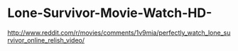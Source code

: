 Lone-Survivor-Movie-Watch-HD-
=============================

http://www.reddit.com/r/movies/comments/1v9mia/perfectly_watch_lone_survivor_online_relish_video/
